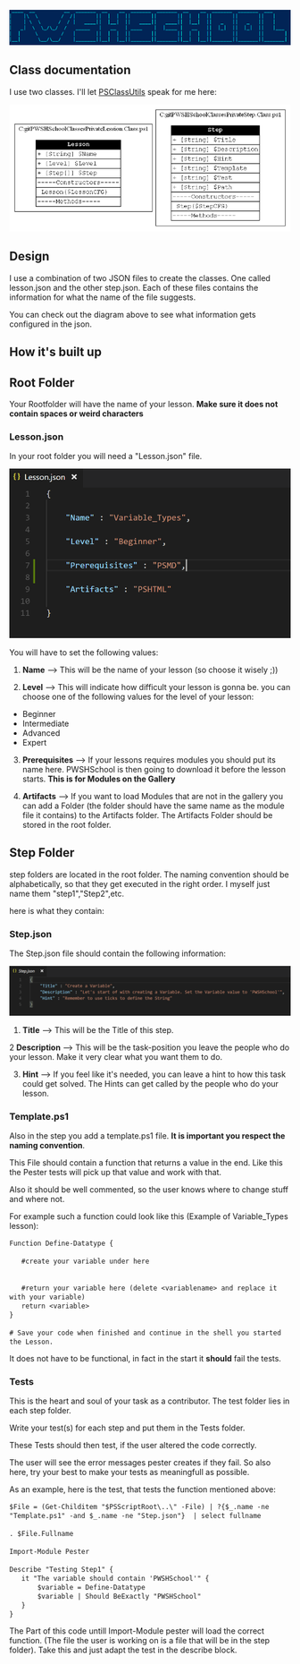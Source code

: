 ![PWSHSchool](../Img/PWSHSchool.png)

## Class documentation

I use two classes. I'll let [PSClassUtils](https://github.com/Stephanevg/PSClassUtils) speak for me here:

![ClassDiagram](../Img/ClassDiagram.png)

## Design

I use a combination of two JSON files to create the classes. One called lesson.json and the other step.json. 
Each of these files contains the information for what the name of the file suggests.

You can check out the diagram above to see what information gets configured in the json.

## How it's built up

## Root Folder

Your Rootfolder will have the name of your lesson. **Make sure it does not contain spaces or weird characters**

### Lesson.json 

In your root folder you will need a "Lesson.json" file. 

![LessonJSON](../Img/LessonJSON.PNG)

You will have to set the following values:

1. **Name** --> This will be the name of your lesson (so choose it wisely ;))

2. **Level** --> This will indicate how difficult your lesson is gonna be. 
 you can choose one of the following values for the level of your lesson:
  * Beginner
  * Intermediate
  * Advanced
  * Expert
 
 3. **Prerequisites** --> If your lessons requires modules you should put its name here. PWSHSchool is then going to download it before the lesson starts. **This is for Modules on the Gallery**
 
 4. **Artifacts** --> If you want to load Modules that are not in the gallery you can add a Folder (the folder should have the same name as the module file it contains) to the Artifacts folder. The Artifacts Folder should be stored in the root folder. 
 
 ## Step Folder 
 
 step folders are located in the root folder. The naming convention should be alphabetically, 
 so that they get executed in the right order. I myself just name them "step1","Step2",etc.
 
 here is what they contain:
 
 ### Step.json
 
 The Step.json file should contain the following information:
 
 ![StepJSON](../Img/StepJSON.PNG)
 
1. **Title** --> This will be the Title of this step.

2 **Description** --> This will be the task-position you leave the people who do your lesson. Make it very clear what you want them to do.

3. **Hint** --> If you feel like it's needed, you can leave a hint to how this task could get solved. The Hints can get called by the people who do your lesson.

### Template.ps1
  
  Also in the step you add a template.ps1 file. **It is important you respect the naming convention**.
  
  This File should contain a function that returns a value in the end. 
  Like this the Pester tests will pick up that value and work with that. 
  
  Also it should be well commented, so the user knows where to change stuff and where not.
  
  For example such a function could look like this (Example of Variable_Types lesson):
  
 ```
 Function Define-Datatype {
    
    #create your variable under here
    

    #return your variable here (delete <variablename> and replace it with your variable)
    return <variable>
}

# Save your code when finished and continue in the shell you started the Lesson.
 ```
 It does not have to be functional, in fact in the start it **should** fail the tests. 
 
 ### Tests
 
 This is the heart and soul of your task as a contributor. The test folder lies in each step folder.
 
 Write your test(s) for each step and put them in the Tests folder. 
 
 These Tests should then test, if the user altered the code correctly.
 
 The user will see the error messages pester creates if they fail. So also here, try your best 
 to make your tests as meaningfull as possible. 
 
 As an example, here is the test, that tests the function mentioned above:
 
 ```
 $File = (Get-Childitem "$PSScriptRoot\..\" -File) | ?{$_.name -ne "Template.ps1" -and $_.name -ne "Step.json"}  | select fullname

. $File.Fullname

Import-Module Pester

Describe "Testing Step1" {
    it "The variable should contain 'PWSHSchool'" {
        $variable = Define-Datatype
        $variable | Should BeExactly "PWSHSchool" 
    }
}
 ```
The Part of this code untill Import-Module pester will load the correct function. (The file the user is working on is a file that will be in the step folder). Take this and just adapt the test in the describe block.
